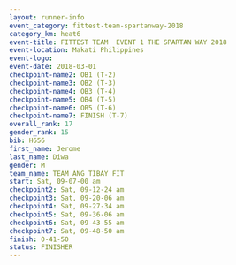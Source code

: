 ```yaml
---
layout: runner-info 
event_category: fittest-team-spartanway-2018 
category_km: heat6 
event-title: FITTEST TEAM  EVENT 1 THE SPARTAN WAY 2018 
event-location: Makati Philippines 
event-logo: 
event-date: 2018-03-01 
checkpoint-name2: OB1 (T-2) 
checkpoint-name3: OB2 (T-3) 
checkpoint-name4: OB3 (T-4) 
checkpoint-name5: OB4 (T-5) 
checkpoint-name6: OB5 (T-6) 
checkpoint-name7: FINISH (T-7) 
overall_rank: 17
gender_rank: 15
bib: H656
first_name: Jerome
last_name: Diwa
gender: M
team_name: TEAM ANG TIBAY FIT
start: Sat, 09-07-00 am
checkpoint2: Sat, 09-12-24 am
checkpoint3: Sat, 09-20-06 am
checkpoint4: Sat, 09-27-34 am
checkpoint5: Sat, 09-36-06 am
checkpoint6: Sat, 09-43-55 am
checkpoint7: Sat, 09-48-50 am
finish: 0-41-50
status: FINISHER
---
```

